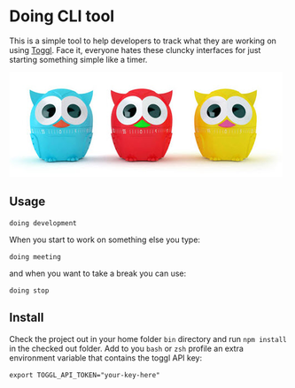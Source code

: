# Doing CLI tool

This is a simple tool to help developers to track what they are working on using [Toggl](https://www.toggl.com).
Face it, everyone hates these cluncky interfaces for just starting something simple like a timer.

![Cover image timer](cover.jpg)

## Usage

    doing development

When you start to work on something else you type:

    doing meeting

and when you want to take a break you can use:

    doing stop

## Install

Check the project out in your home folder `bin` directory and run `npm install` in the checked out folder.
Add to you `bash` or `zsh` profile an extra environment variable that contains the toggl API key:

    export TOGGL_API_TOKEN="your-key-here"
